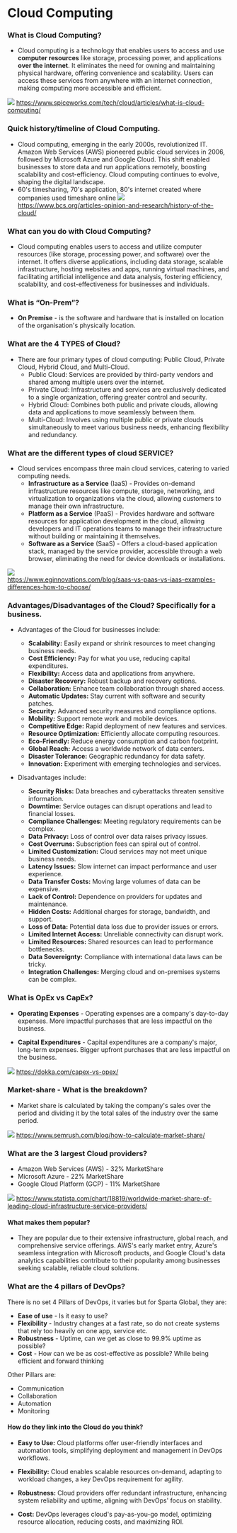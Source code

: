 # Cloud Computing

### What is Cloud Computing?

- Cloud computing is a technology that enables users to access and use **computer resources** like storage, processing power, and applications **over the internet**. It eliminates the need for owning and maintaining physical hardware, offering convenience and scalability. Users can access these services from anywhere with an internet connection, making computing more accessible and efficient.
  
![](images/cloud_computing.png)
https://www.spiceworks.com/tech/cloud/articles/what-is-cloud-computing/

### Quick history/timeline of Cloud Computing.

- Cloud computing, emerging in the early 2000s, revolutionized IT. Amazon Web Services (AWS) pioneered public cloud services in 2006, followed by Microsoft Azure and Google Cloud. This shift enabled businesses to store data and run applications remotely, boosting scalability and cost-efficiency. Cloud computing continues to evolve, shaping the digital landscape.
- 60's timesharing, 70's application, 80's internet created where companies used timeshare online
![](images/cloud-timeline-1960-2005.webp)  
https://www.bcs.org/articles-opinion-and-research/history-of-the-cloud/
### What can you do with Cloud Computing?

- Cloud computing enables users to access and utilize computer resources (like storage, processing power, and software) over the internet. It offers diverse applications, including data storage, scalable infrastructure, hosting websites and apps, running virtual machines, and facilitating artificial intelligence and data analysis, fostering efficiency, scalability, and cost-effectiveness for businesses and individuals.

### What is “On-Prem”?

- **On Premise** - is the software and hardware that is installed on location of the organisation's physically location.

### What are the 4 TYPES of Cloud?

- There are four primary types of cloud computing: Public Cloud, Private Cloud, Hybrid Cloud, and Multi-Cloud.
  - Public Cloud: Services are provided by third-party vendors and shared among multiple users over the internet.
  - Private Cloud: Infrastructure and services are exclusively dedicated to a single organization, offering greater control and security.
  - Hybrid Cloud: Combines both public and private clouds, allowing data and applications to move seamlessly between them.
  - Multi-Cloud: Involves using multiple public or private clouds simultaneously to meet various business needs, enhancing flexibility and redundancy.

### What are the different types of cloud SERVICE?

- Cloud services encompass three main cloud services, catering to varied computing needs.
  - **Infrastructure as a Service** (IaaS) - Provides on-demand infrastructure resources like compute, storage, networking, and virtualization to organizations via the cloud, allowing customers to manage their own infrastructure.
  - **Platform as a Service** (PaaS) - Provides hardware and software resources for application development in the cloud, allowing developers and IT operations teams to manage their infrastructure without building or maintaining it themselves.
  - **Software as a Service** (SaaS) - Offers a cloud-based application stack, managed by the service provider, accessible through a web browser, eliminating the need for device downloads or installations.

![](images/Onsite-Iaas-Paas-Saas.webp)  
https://www.eginnovations.com/blog/saas-vs-paas-vs-iaas-examples-differences-how-to-choose/
### Advantages/Disadvantages of the Cloud? Specifically for a business.

- Advantages of the Cloud for businesses include:

  - **Scalability:** Easily expand or shrink resources to meet changing business needs.
  - **Cost Efficiency:** Pay for what you use, reducing capital expenditures.
  - **Flexibility:** Access data and applications from anywhere.
  - **Disaster Recovery:** Robust backup and recovery options.
  - **Collaboration:** Enhance team collaboration through shared access.
  - **Automatic Updates:** Stay current with software and security patches.
  - **Security:** Advanced security measures and compliance options.
  - **Mobility:** Support remote work and mobile devices.
  - **Competitive Edge:** Rapid deployment of new features and services.
  - **Resource Optimization:** Efficiently allocate computing resources.
  - **Eco-Friendly:** Reduce energy consumption and carbon footprint.
  - **Global Reach:** Access a worldwide network of data centers.
  - **Disaster Tolerance:** Geographic redundancy for data safety.
  - **Innovation:** Experiment with emerging technologies and services.


- Disadvantages include:

  - **Security Risks:** Data breaches and cyberattacks threaten sensitive information.
  - **Downtime:** Service outages can disrupt operations and lead to financial losses.
  - **Compliance Challenges:** Meeting regulatory requirements can be complex.
  - **Data Privacy:** Loss of control over data raises privacy issues.
  - **Cost Overruns:** Subscription fees can spiral out of control.
  - **Limited Customization:** Cloud services may not meet unique business needs.
  - **Latency Issues:** Slow internet can impact performance and user experience.
  - **Data Transfer Costs:** Moving large volumes of data can be expensive.
  - **Lack of Control:** Dependence on providers for updates and maintenance.
  - **Hidden Costs:** Additional charges for storage, bandwidth, and support.
  - **Loss of Data:** Potential data loss due to provider issues or errors.
  - **Limited Internet Access:** Unreliable connectivity can disrupt work.
  - **Limited Resources:** Shared resources can lead to performance bottlenecks.
  - **Data Sovereignty:** Compliance with international data laws can be tricky.
  - **Integration Challenges:** Merging cloud and on-premises systems can be complex.

### What is OpEx vs CapEx?

- **Operating Expenses** - Operating expenses are a company's day-to-day expenses. More impactful purchases that are less impactful on the business.


- **Capital Expenditures** - Capital expenditures are a company's major, long-term expenses. Bigger upfront purchases that are less impactful on the business.

![](images/Capex-vs-Opex.webp)
https://dokka.com/capex-vs-opex/
### Market-share - What is the breakdown?

- Market share is calculated by taking the company's sales over the period and dividing it by the total sales of the industry over the same period.

![](images/Market-Share-Formula.png) 
https://www.semrush.com/blog/how-to-calculate-market-share/
### What are the 3 largest Cloud providers?

- Amazon Web Services (AWS) - 32% MarketShare
- Microsoft Azure - 22% MarketShare
- Google Cloud Platform (GCP) - 11% MarketShare

![](images/marketshare.jpeg)
https://www.statista.com/chart/18819/worldwide-market-share-of-leading-cloud-infrastructure-service-providers/
#### What makes them popular?

- They are popular due to their extensive infrastructure, global reach, and comprehensive service offerings. AWS's early market entry, Azure's seamless integration with Microsoft products, and Google Cloud's data analytics capabilities contribute to their popularity among businesses seeking scalable, reliable cloud solutions.

### What are the 4 pillars of DevOps? 

There is no set 4 Pillars of DevOps, it varies but for Sparta Global, they are:
- **Ease of use** - Is it easy to use?
- **Flexibility** - Industry changes at a fast rate, so do not create systems that rely too heavily on one app, service etc.
- **Robustness** - Uptime, can we get as close to 99.9% uptime as possible?
- **Cost** - How can we be as cost-effective as possible? While being efficient and forward thinking

Other Pillars are:
- Communication
- Collaboration
- Automation
- Monitoring

#### How do they link into the Cloud do you think?
- **Easy to Use:** Cloud platforms offer user-friendly interfaces and automation tools, simplifying deployment and management in DevOps workflows.

- **Flexibility:** Cloud enables scalable resources on-demand, adapting to workload changes, a key DevOps requirement for agility.

- **Robustness:** Cloud providers offer redundant infrastructure, enhancing system reliability and uptime, aligning with DevOps' focus on stability.

- **Cost:** DevOps leverages cloud's pay-as-you-go model, optimizing resource allocation, reducing costs, and maximizing ROI.
